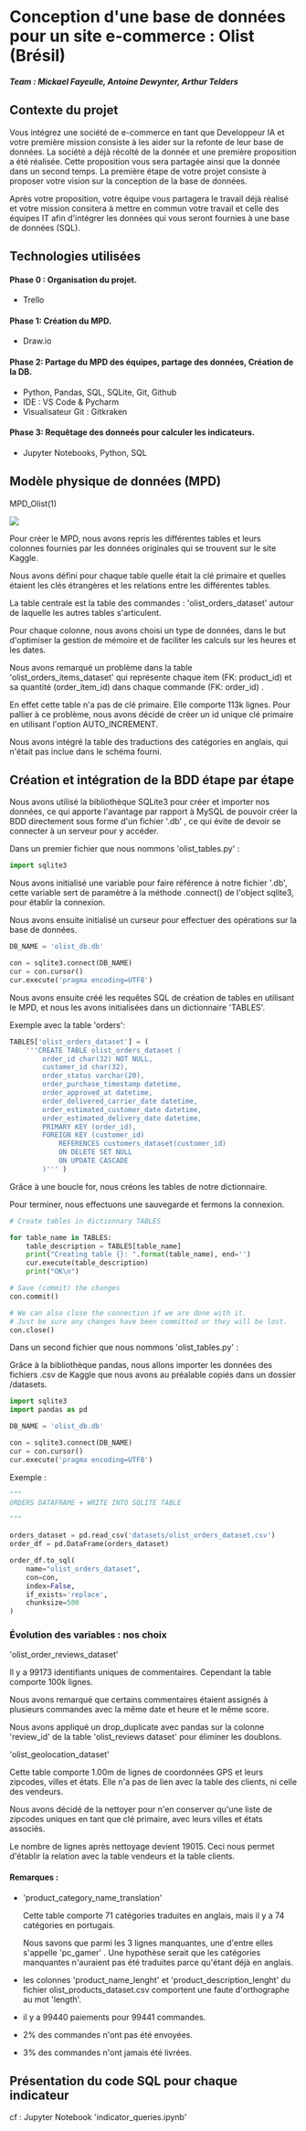 

# Conception d'une base de données pour un site e-commerce : Olist (Brésil)

##### Team : Mickael Fayeulle, Antoine Dewynter, Arthur Telders



## Contexte du projet

Vous intégrez une société de e-commerce en tant que Developpeur IA et votre première mission consiste à les aider sur la refonte de leur base de données. La société a déjà récolté de la donnée et une première proposition a été réalisée. Cette proposition vous sera partagée ainsi que la donnée dans un second temps. La première étape de votre projet consiste à proposer votre vision sur la conception de la base de données.

Après votre proposition, votre équipe vous partagera le travail déjà réalisé et votre mission consitera à  mettre en commun votre travail et celle des équipes IT afin d'intégrer les données qui vous seront fournies à une base de données (SQL).



## Technologies utilisées

#### Phase 0 : Organisation du projet.

- Trello

#### Phase 1: Création du MPD.

- Draw.io

#### Phase 2: Partage du MPD des équipes, partage des données, Création de la DB.

- Python, Pandas, SQL, SQLite, Git, Github
- IDE : VS Code & Pycharm
- Visualisateur Git :  Gitkraken

#### Phase 3: Requêtage des donneés pour calculer les indicateurs.

- Jupyter Notebooks, Python, SQL



## Modèle physique de données (MPD)



MPD_Olist(1)



![](https://github.com/Hellfik/olist_ecommerce/blob/main/MPD_Olist(1).jpg)



Pour créer le MPD, nous avons repris les différentes tables et leurs colonnes fournies par les données originales qui se trouvent sur le site Kaggle.

Nous avons défini pour chaque table quelle était la clé primaire et quelles étaient les clés étrangères et les relations entre les différentes tables.

La table centrale est la table des commandes : 'olist_orders_dataset' autour de laquelle les autres tables s'articulent. 

Pour chaque colonne, nous avons choisi un type de données, dans le but d'optimiser la gestion de mémoire et de faciliter les calculs sur les heures et les dates.

Nous avons remarqué un problème dans la table 'olist_orders_items_dataset' qui représente chaque item (FK: product_id) et sa quantité (order_item_id) dans chaque commande (FK: order_id) .

En effet cette table n'a pas de clé primaire. Elle comporte 113k lignes. Pour pallier à ce problème, nous avons décidé de créer un id unique clé primaire en utilisant l'option AUTO_INCREMENT.

Nous avons intégré la table des traductions des catégories en anglais, qui n'était pas inclue dans le schéma fourni. 





## Création et intégration de la BDD étape par étape



Nous avons utilisé la bibliothèque SQLite3 pour créer et importer nos données, ce qui apporte l'avantage par rapport à MySQL de pouvoir créer la BDD directement sous forme d'un fichier '.db' , ce qui évite de devoir se connecter à un serveur pour y accéder.

Dans un premier fichier que nous nommons 'olist_tables.py' :

```python
import sqlite3
```



Nous avons initialisé une variable pour faire référence à notre fichier '.db', cette variable sert de paramètre à la méthode .connect() de l'object sqlite3, pour établir la connexion.

Nous avons ensuite initialisé un curseur pour effectuer des opérations  sur la base de données.

```python
DB_NAME = 'olist_db.db'

con = sqlite3.connect(DB_NAME)
cur = con.cursor()
cur.execute('pragma encoding=UTF8')
```



Nous avons ensuite créé les requêtes SQL de création de tables en utilisant le MPD, et nous les avons initialisées dans un dictionnaire 'TABLES'.



Exemple avec la table 'orders':

```python
TABLES['olist_orders_dataset'] = (
    '''CREATE TABLE olist_orders_dataset (
        order_id char(32) NOT NULL,
        customer_id char(32),
        order_status varchar(20),
        order_purchase_timestamp datetime,
        order_approved_at datetime,
        order_delivered_carrier_date datetime,
        order_estimated_customer_date datetime,
        order_estimated_delivery_date datetime,
        PRIMARY KEY (order_id),
        FOREIGN KEY (customer_id)
            REFERENCES customers_dataset(customer_id)
            ON DELETE SET NULL
            ON UPDATE CASCADE
        )''' )
```



Grâce à une boucle for,  nous créons les tables de notre dictionnaire.

Pour terminer, nous effectuons une sauvegarde et fermons la connexion.

```python
# Create tables in dictionnary TABLES

for table_name in TABLES:
    table_description = TABLES[table_name]
    print("Creating table {}: ".format(table_name), end='')
    cur.execute(table_description)
    print("OK\n")

# Save (commit) the changes
con.commit()

# We can also close the connection if we are done with it.
# Just be sure any changes have been committed or they will be lost.
con.close()
```



Dans un second fichier que nous nommons 'olist_tables.py' :

Grâce à la bibliothèque pandas, nous allons importer les données des fichiers .csv de Kaggle que nous avons au préalable copiés dans un dossier /datasets.

```python
import sqlite3
import pandas as pd

DB_NAME = 'olist_db.db'

con = sqlite3.connect(DB_NAME)
cur = con.cursor()
cur.execute('pragma encoding=UTF8')
```



Exemple :

```python
"""
ORDERS DATAFRAME + WRITE INTO SQLITE TABLE

"""

orders_dataset = pd.read_csv('datasets/olist_orders_dataset.csv')
order_df = pd.DataFrame(orders_dataset)

order_df.to_sql(
    name="olist_orders_dataset",
    con=con,
    index=False,
    if_exists='replace',
    chunksize=500
)
```





### Évolution des variables : nos choix



'olist_order_reviews_dataset'

Il y a 99173 identifiants uniques de commentaires. Cependant la table comporte 100k lignes.

Nous avons remarqué que certains commentaires étaient assignés à plusieurs commandes avec la même date et heure et le même score.

Nous avons appliqué un drop_duplicate avec pandas sur la colonne 'review_id' de la table 'olist_reviews dataset'  pour éliminer les doublons.



'olist_geolocation_dataset'

Cette table comporte 1.00m de lignes de coordonnées GPS et leurs zipcodes, villes et états. Elle n'a pas de lien avec la table des clients, ni celle des vendeurs. 

Nous avons décidé de la nettoyer pour n'en conserver qu'une liste de zipcodes uniques en tant que clé primaire, avec leurs villes et états associés.

Le nombre de lignes après nettoyage devient 19015. Ceci nous permet d'établir la relation avec la table vendeurs et la table clients.



#### Remarques :

- 'product_category_name_translation'

  Cette table comporte 71 catégories traduites en anglais, mais il y a 74 catégories en portugais.

  Nous savons que parmi les 3 lignes manquantes, une d'entre elles s'appelle 'pc_gamer' . Une hypothèse serait que les catégories manquantes n'auraient pas été traduites parce qu'étant déjà en anglais.

- les colonnes 'product_name_lenght' et 'product_description_lenght' du fichier olist_products_dataset.csv comportent une faute d'orthographe au mot 'length'.
- il y a 99440 paiements pour 99441 commandes.
- 2% des commandes n'ont pas été envoyées.
- 3% des commandes n'ont jamais été livrées.







## Présentation du code SQL pour chaque indicateur



cf : Jupyter Notebook 'indicator_queries.ipynb'



